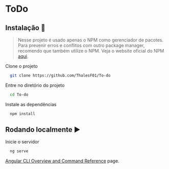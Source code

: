 # ToDo

## Instalação 🔽
> Nesse projeto é usado apenas o NPM como gerenciador de pacotes. Para prevenir erros e conflitos com outro package manager, recomendo que também utilize o NPM. Veja o website oficial do NPM [aqui](https://www.npmjs.com).

Clone o projeto

```bash
  git clone https://github.com/ThalesF01/To-do
```

Entre no diretório do projeto

```bash
  cd To-do
```

Instale as dependências

```bash
  npm install
```

## Rodando localmente ▶

Inicie o servidor

```bash
  ng serve
```
 [Angular CLI Overview and Command Reference](https://angular.io/cli) page.
